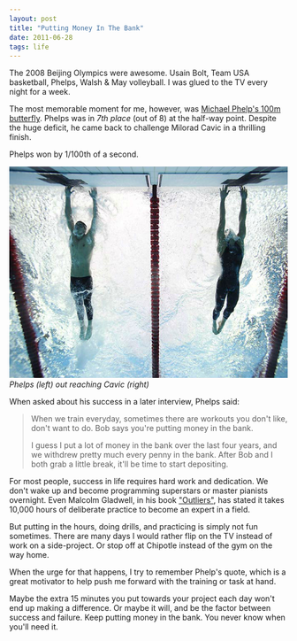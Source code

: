 ```yaml
---
layout: post
title: "Putting Money In The Bank"
date: 2011-06-28
tags: life
---
```


The 2008 Beijing Olympics were awesome. Usain Bolt, Team USA basketball, Phelps, Walsh & May volleyball. I was glued to the TV every night for a week.

The most memorable moment for me, however, was [Michael Phelp's 100m butterfly][2]. Phelps was in *7th place* (out of 8) at the half-way point. Despite the huge deficit, he came back to challenge Milorad Cavic in a thrilling finish.

Phelps won by 1/100th of a second.

![Phelps out reaching Cavic Olympics](/assets/phelps.jpg)
_Phelps (left) out reaching Cavic (right)_

When asked about his success in a later interview, Phelps said:

> When we train everyday, sometimes there are workouts you don't like, don't want to do. Bob says you're putting money in the bank.
>
> I guess I put a lot of money in the bank over the last four years, and we withdrew pretty much every penny in the bank. After Bob and I both grab a little break, it'll be time to start depositing.

For most people, success in life requires hard work and dedication. We don't wake up and become programming superstars or master pianists overnight. Even Malcolm Gladwell, in his book ["Outliers"][1], has stated it takes 10,000 hours of deliberate practice to become an expert in a field.

But putting in the hours, doing drills, and practicing is simply not fun sometimes. There are many days I would rather flip on the TV instead of work on a side-project. Or stop off at Chipotle instead of the gym on the way home.

When the urge for that happens, I try to remember Phelp's quote, which is a great motivator to help push me forward with the training or task at hand.

Maybe the extra 15 minutes you put towards your project each day won't end up making a difference. Or maybe it will, and be the factor between success and failure. Keep putting money in the bank. You never know when you'll need it.

[1]: http://en.wikipedia.org/wiki/Outliers_(book)
[2]: http://www.youtube.com/watch?v=E3paiELa7mA
